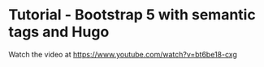 # Tutorial - Bootstrap 5 with semantic tags and Hugo

Watch the video at <https://www.youtube.com/watch?v=bt6be18-cxg>